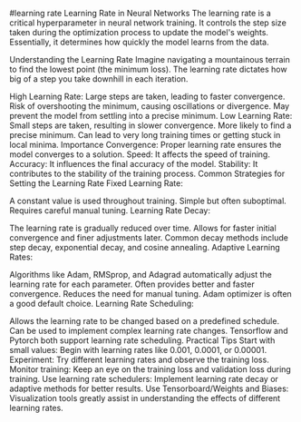 #learning rate
Learning Rate in Neural Networks
The learning rate is a critical hyperparameter in neural network training. It controls the step size taken during the optimization process to update the model's weights. Essentially, it determines how quickly the model learns from the data.

Understanding the Learning Rate
Imagine navigating a mountainous terrain to find the lowest point (the minimum loss). The learning rate dictates how big of a step you take downhill in each iteration.

High Learning Rate:
Large steps are taken, leading to faster convergence.
Risk of overshooting the minimum, causing oscillations or divergence.
May prevent the model from settling into a precise minimum.
Low Learning Rate:
Small steps are taken, resulting in slower convergence.
More likely to find a precise minimum.
Can lead to very long training times or getting stuck in local minima.
Importance
Convergence: Proper learning rate ensures the model converges to a solution.
Speed: It affects the speed of training.
Accuracy: It influences the final accuracy of the model.
Stability: It contributes to the stability of the training process.
Common Strategies for Setting the Learning Rate
Fixed Learning Rate:

A constant value is used throughout training.
Simple but often suboptimal.
Requires careful manual tuning.
Learning Rate Decay:

The learning rate is gradually reduced over time.
Allows for faster initial convergence and finer adjustments later.
Common decay methods include step decay, exponential decay, and cosine annealing.
Adaptive Learning Rates:

Algorithms like Adam, RMSprop, and Adagrad automatically adjust the learning rate for each parameter.
Often provides better and faster convergence.
Reduces the need for manual tuning.
Adam optimizer is often a good default choice.
Learning Rate Scheduling:

Allows the learning rate to be changed based on a predefined schedule.
Can be used to implement complex learning rate changes.
Tensorflow and Pytorch both support learning rate scheduling.
Practical Tips
Start with small values: Begin with learning rates like 0.001, 0.0001, or 0.00001.
Experiment: Try different learning rates and observe the training loss.
Monitor training: Keep an eye on the training loss and validation loss during training.
Use learning rate schedulers: Implement learning rate decay or adaptive methods for better results.
Use Tensorboard/Weights and Biases: Visualization tools greatly assist in understanding the effects of different learning rates.
